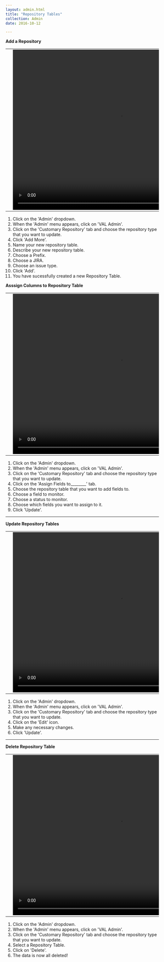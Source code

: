 ```yaml
---
layout: admin.html
title: "Repository Tables"
collection: Admin
date: 2016-10-12

---
```

**Add a Repository**

<table>
<tr>
<td width="50px"></td>
<td width="700px">
<video width="700" height="525" controls>
	<source src="/assets/video/Admin/How_to_add_a_repo_table.mp4" type="video/mp4">
	Your browser does not support the video tag.
</video>
</td>
<td width="50px"></td>
</tr>
</table>

1.	Click on the 'Admin' dropdown.
2.  When the 'Admin' menu appears, click on 'VAL Admin'.
3.  Click on the 'Customary Repository' tab and choose the repository type that you want to update.
4.  Click 'Add More'.
5.  Name your new repository table.
6.  Describe your new repository table.
7.  Choose a Prefix.
8.  Choose a JIRA.
9.  Choose an issue type.
10.  Click 'Add'.
11.  You have sucessfully created a new Repository Table.

**Asssign Columns to Repository Table**
<table>
<tr>
<td width="50px"></td>
<td width="700px">
<video width="700" height="525" controls>
	<source src="/assets/video/Admin/How_to_assign_columns_to_repo_table.mp4" type="video/mp4">
	Your browser does not support the video tag.
</video>
</td>
<td width="50px"></td>
</tr>
</table>

1.	Click on the 'Admin' dropdown.
2.  When the 'Admin' menu appears, click on 'VAL Admin'.
3.  Click on the 'Customary Repository' tab and choose the repository type that you want to update.
4.  Click on the 'Assign Fields to________' tab.
5.  Choose the repository table that you want to add fields to.
6.  Choose a field to monitor.
7.  Choose a status to monitor.
8.  Choose which fields you want to assign to it.
9.  Click 'Update'.

---
**Update Repository Tables**

<table>
<tr>
<td width="50px"></td>
<td width="700px">
<video width="700" height="525" controls>
	<source src="/assets/video/Admin/How_to_update_a_repository_table.mp4" type="video/mp4">
	Your browser does not support the video tag.
</video>
</td>
<td width="50px"></td>
</tr>
</table>

1.  Click on the 'Admin' dropdown.
2.  When the 'Admin' menu appears, click on 'VAL Admin'.
3.  Click on the 'Customary Repository' tab and choose the repository type that you want to update.
4.  Click on the 'Edit' icon.
5.  Make any necessary changes.
6.  Click 'Update'.

---
**Delete Repository Table**

<table>
<tr>
<td width="50px"></td>
<td width="700px">
<video width="700" height="525" controls>
	<source src="/assets/video/Admin/How_to_delete_a_repository_table.mp4" type="video/mp4">
	Your browser does not support the video tag.
</video>
</td>
<td width="50px"></td>
</tr>
</table>

1.  Click on the 'Admin' dropdown.
2.  When the 'Admin' menu appears, click on 'VAL Admin'.
3.  Click on the 'Customary Repository' tab and choose the repository type that you want to update.
4.  Select a Repository Table.
5.  Click on 'Delete'.
6.  The data is now all deleted!

